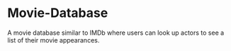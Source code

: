 # Movie-Database
A movie database similar to IMDb where users can look up actors to see a list of their movie appearances.
